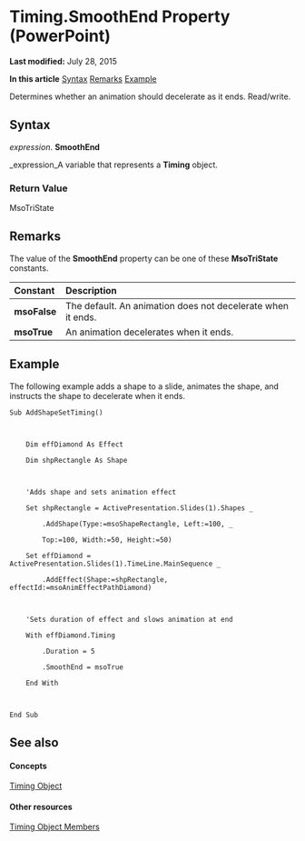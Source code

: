 
# Timing.SmoothEnd Property (PowerPoint)

 **Last modified:** July 28, 2015

 **In this article**
 [Syntax](#sectionSection0)
 [Remarks](#sectionSection1)
 [Example](#sectionSection2)


Determines whether an animation should decelerate as it ends. Read/write.


## Syntax
<a name="sectionSection0"> </a>

 _expression_. **SmoothEnd**

 _expression_A variable that represents a  **Timing** object.


### Return Value

MsoTriState


## Remarks
<a name="sectionSection1"> </a>

The value of the  **SmoothEnd** property can be one of these **MsoTriState** constants.



|**Constant**|**Description**|
|:-----|:-----|
| **msoFalse**| The default. An animation does not decelerate when it ends.|
| **msoTrue**| An animation decelerates when it ends.|

## Example
<a name="sectionSection2"> </a>

The following example adds a shape to a slide, animates the shape, and instructs the shape to decelerate when it ends.


```
Sub AddShapeSetTiming()



    Dim effDiamond As Effect

    Dim shpRectangle As Shape



    'Adds shape and sets animation effect

    Set shpRectangle = ActivePresentation.Slides(1).Shapes _

        .AddShape(Type:=msoShapeRectangle, Left:=100, _

        Top:=100, Width:=50, Height:=50)

    Set effDiamond = ActivePresentation.Slides(1).TimeLine.MainSequence _

        .AddEffect(Shape:=shpRectangle, effectId:=msoAnimEffectPathDiamond)



    'Sets duration of effect and slows animation at end

    With effDiamond.Timing

        .Duration = 5

        .SmoothEnd = msoTrue

    End With



End Sub
```


## See also
<a name="sectionSection2"> </a>


#### Concepts


 [Timing Object](11f7dab2-f9ed-1883-ab74-93f1be481af6.md)
#### Other resources


 [Timing Object Members](8d58b075-eb77-871e-7da4-11ba043eecca.md)
